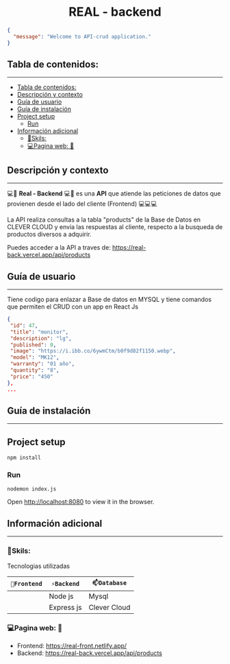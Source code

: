 
<h1 align="center">REAL - backend</h1>

```json
{
  "message": "Welcome to API-crud application."
}
```

## Tabla de contenidos:
---

- [Tabla de contenidos:](#tabla-de-contenidos)
- [Descripción y contexto](#descripción-y-contexto)
- [Guía de usuario](#guía-de-usuario)
- [Guía de instalación](#guía-de-instalación)
- [Project setup](#project-setup)
  - [Run](#run)
- [Información adicional](#información-adicional)
  - [🔭Skils:](#skils)
  - [💻Pagina web: 📱](#pagina-web-)


## Descripción y contexto
---

💻📱 **Real - Backend** 💻📱 es una **API** que atiende las peticiones de datos que provienen desde el lado del cliente (Frontend) 💻💻💻

La API realiza consultas a la tabla "products" de la Base de Datos en CLEVER CLOUD y envia las respuestas al cliente, respecto a la busqueda de productos diversos a adquirir.

Puedes acceder a la API a traves de: <a href="https://real-back.vercel.app/api/products" target="_blank">https://real-back.vercel.app/api/products</a>

## Guía de usuario
---
Tiene codigo para enlazar a Base de datos en MYSQL y tiene comandos que permiten el CRUD con un app en React Js

```json
{
 "id": 47,
 "title": "monitor",
 "description": "lg",
 "published": 0,
 "image": "https://i.ibb.co/6ywmCtm/b0f9d82f1150.webp",
 "model": "MK12",
 "warranty": "01 año",
 "quantity": "8",
 "price": "450"
},
...
```
 	
## Guía de instalación
---
## Project setup
```
npm install
```

### Run
```
nodemon index.js
```

Open [http://localhost:8080](http://localhost:8080) to view it in the browser.


## Información adicional
---
### 🔭Skils:
Tecnologias utilizadas

| `🔭Frontend` | `⚡Backend` | `📫Database` |
| ------ | ------ | ------ | 
|  | Node js | Mysql |
|  | Express js | Clever Cloud |



### 💻Pagina web: 📱
<ul>
<li> Frontend: <a href="https://real-front.netlify.app/" target="_blank">https://real-front.netlify.app/</a> </li>
<li> Backend: <a href="https://real-back.vercel.app/api/products" target="_blank">https://real-back.vercel.app/api/products</a> </li>
</ul>
